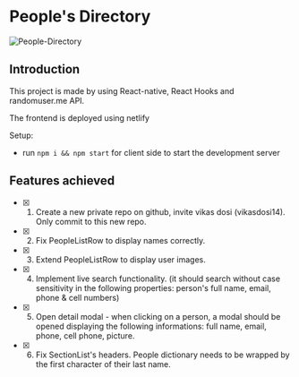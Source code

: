
# People's Directory

![People-Directory](https://i.postimg.cc/SsgzDFMZ/image-1.png)

## Introduction

This project is made by using React-native, React Hooks and randomuser.me API.

The frontend is deployed using netlify

Setup:
- run ```npm i && npm start``` for client side to start the development server


## Features achieved

- [x] 1.  Create a new private repo on github, invite vikas dosi (vikasdosi14). Only commit to this new repo.

- [x] 2.  Fix PeopleListRow to display names correctly.

- [x] 3.  Extend PeopleListRow to display user images.

- [x] 4.  Implement live search functionality. (it should search without case sensitivity in the following properties: person's full name, email, phone & cell numbers)

- [x] 5.  Open detail modal - when clicking on a person, a modal should be opened displaying the following informations: full name, email, phone, cell phone, picture.

- [x] 6.  Fix SectionList's headers. People dictionary needs to be wrapped by the first character of their last name.

